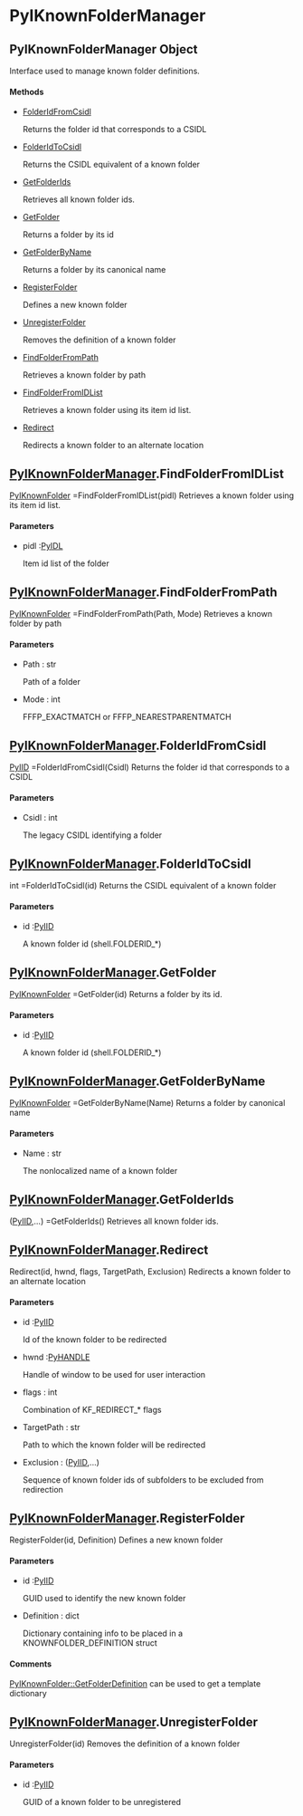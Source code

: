 # PyIKnownFolderManager

## PyIKnownFolderManager Object



Interface used to manage known folder definitions\.

#### Methods


  - [FolderIdFromCsidl](PyIKnownFolderManager.md#pyiknownfoldermanagerfolderidfromcsidl)

    Returns the folder id that corresponds to a CSIDL&nbsp;

  - [FolderIdToCsidl](PyIKnownFolderManager.md#pyiknownfoldermanagerfolderidtocsidl)

    Returns the CSIDL equivalent of a known folder&nbsp;

  - [GetFolderIds](PyIKnownFolderManager.md#pyiknownfoldermanagergetfolderids)

    Retrieves all known folder ids\.&nbsp;

  - [GetFolder](PyIKnownFolderManager.md#pyiknownfoldermanagergetfolder)

    Returns a folder by its id&nbsp;

  - [GetFolderByName](PyIKnownFolderManager.md#pyiknownfoldermanagergetfolderbyname)

    Returns a folder by its canonical name&nbsp;

  - [RegisterFolder](PyIKnownFolderManager.md#pyiknownfoldermanagerregisterfolder)

    Defines a new known folder&nbsp;

  - [UnregisterFolder](PyIKnownFolderManager.md#pyiknownfoldermanagerunregisterfolder)

    Removes the definition of a known folder&nbsp;

  - [FindFolderFromPath](PyIKnownFolderManager.md#pyiknownfoldermanagerfindfolderfrompath)

    Retrieves a known folder by path&nbsp;

  - [FindFolderFromIDList](PyIKnownFolderManager.md#pyiknownfoldermanagerfindfolderfromidlist)

    Retrieves a known folder using its item id list\.&nbsp;

  - [Redirect](PyIKnownFolderManager.md#pyiknownfoldermanagerredirect)

    Redirects a known folder to an alternate location&nbsp;

## [PyIKnownFolderManager](#pyiknownfoldermanager)\.FindFolderFromIDList

[PyIKnownFolder](#pyiknownfolder) =FindFolderFromIDList\(pidl\)
Retrieves a known folder using its item id list\.

#### Parameters


  - pidl :[PyIDL](#pyidl)

    Item id list of the folder

## [PyIKnownFolderManager](#pyiknownfoldermanager)\.FindFolderFromPath

[PyIKnownFolder](#pyiknownfolder) =FindFolderFromPath\(Path, Mode\)
Retrieves a known folder by path

#### Parameters


  - Path : str

    Path of a folder

  - Mode : int

    FFFP\_EXACTMATCH or FFFP\_NEARESTPARENTMATCH

## [PyIKnownFolderManager](#pyiknownfoldermanager)\.FolderIdFromCsidl

[PyIID](#pyiid) =FolderIdFromCsidl\(Csidl\)
Returns the folder id that corresponds to a CSIDL

#### Parameters


  - Csidl : int

    The legacy CSIDL identifying a folder

## [PyIKnownFolderManager](#pyiknownfoldermanager)\.FolderIdToCsidl



int =FolderIdToCsidl\(id\)
Returns the CSIDL equivalent of a known folder

#### Parameters


  - id :[PyIID](#pyiid)

    A known folder id \(shell\.FOLDERID\_\*\)

## [PyIKnownFolderManager](#pyiknownfoldermanager)\.GetFolder

[PyIKnownFolder](#pyiknownfolder) =GetFolder\(id\)
Returns a folder by its id\.

#### Parameters


  - id :[PyIID](#pyiid)

    A known folder id \(shell\.FOLDERID\_\*\)

## [PyIKnownFolderManager](#pyiknownfoldermanager)\.GetFolderByName

[PyIKnownFolder](#pyiknownfolder) =GetFolderByName\(Name\)
Returns a folder by canonical name

#### Parameters


  - Name : str

    The nonlocalized name of a known folder

## [PyIKnownFolderManager](#pyiknownfoldermanager)\.GetFolderIds



\([PyIID](#pyiid),\.\.\.\) =GetFolderIds\(\)
Retrieves all known folder ids\.

## [PyIKnownFolderManager](#pyiknownfoldermanager)\.Redirect

Redirect\(id, hwnd, flags, TargetPath, Exclusion\)
Redirects a known folder to an alternate location

#### Parameters


  - id :[PyIID](#pyiid)

    Id of the known folder to be redirected

  - hwnd :[PyHANDLE](#pyhandle)

    Handle of window to be used for user interaction

  - flags : int

    Combination of KF\_REDIRECT\_\* flags

  - TargetPath : str

    Path to which the known folder will be redirected

  - Exclusion : \([PyIID](#pyiid),\.\.\.\)

    Sequence of known folder ids of subfolders to be excluded from redirection

## [PyIKnownFolderManager](#pyiknownfoldermanager)\.RegisterFolder

RegisterFolder\(id, Definition\)
Defines a new known folder

#### Parameters


  - id :[PyIID](#pyiid)

    GUID used to identify the new known folder

  - Definition : dict

    Dictionary containing info to be placed in a KNOWNFOLDER\_DEFINITION struct

#### Comments
[PyIKnownFolder::GetFolderDefinition](PyIKnownFolder.md#pyiknownfoldergetfolderdefinition) can be used to get a template dictionary

## [PyIKnownFolderManager](#pyiknownfoldermanager)\.UnregisterFolder

UnregisterFolder\(id\)
Removes the definition of a known folder

#### Parameters


  - id :[PyIID](#pyiid)

    GUID of a known folder to be unregistered